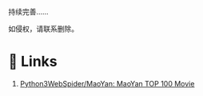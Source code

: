 持续完善……

如侵权，请联系删除。

# :1234:  Links

1.  [Python3WebSpider/MaoYan: MaoYan TOP 100 Movie](https://github.com/Python3WebSpider/MaoYan/ "Python3WebSpider/MaoYan: MaoYan TOP 100 Movie")

